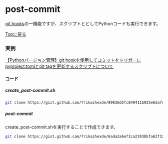 # post-commit

[git hooks](https://git-scm.com/book/ja/v2/Git-%E3%81%AE%E3%82%AB%E3%82%B9%E3%82%BF%E3%83%9E%E3%82%A4%E3%82%BA-Git-%E3%83%95%E3%83%83%E3%82%AF)の一機能ですが、スクリプトととしてPythonコードも実行できます。

[Topに戻る](../../index.md)

### 実例

[【Pythonバージョン管理】git hookを使用してコミットをトリガーにpyproject.tomlとgit tagを更新するスクリプトについて](https://7rikazhexde-techlog.hatenablog.com/entry/2023/06/10/005231)

#### コード

##### create_post-commit.sh

```bash
git clone https://gist.github.com/7rikazhexde/89036d5fc849411b925e6da7d4986b52
```

<script src="https://gist.github.com/7rikazhexde/89036d5fc849411b925e6da7d4986b52.js"></script>

##### post-commit

create_post-commit.shを実行することで作成できます。

```bash
git clone https://gist.github.com/7rikazhexde/6ada2a6ef3ca23938bfa62f32e3fbed8
```

<script src="https://gist.github.com/7rikazhexde/3d786d926fcb19edd807ebb6e9c96df1.js"></script>
